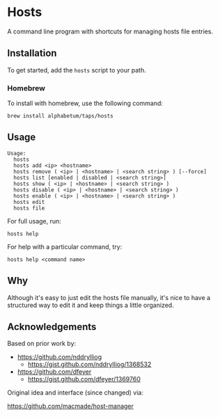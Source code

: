 # Hosts

A command line program with shortcuts for managing hosts file entries.

## Installation

To get started, add the `hosts` script to your path.

### Homebrew

To install with homebrew, use the following command:

    brew install alphabetum/taps/hosts

## Usage

    Usage:
      hosts
      hosts add <ip> <hostname>
      hosts remove ( <ip> | <hostname> | <search string> ) [--force]
      hosts list [enabled | disabled | <search string>]
      hosts show ( <ip> | <hostname> | <search string> )
      hosts disable ( <ip> | <hostname> | <search string> )
      hosts enable ( <ip> | <hostname> | <search string> )
      hosts edit
      hosts file

For full usage, run:

    hosts help

For help with a particular command, try:

    hosts help <command name>

## Why

Although it's easy to just edit the hosts file manually, it's nice to
have a structured way to edit it and keep things a little organized.

## Acknowledgements

Based on prior work by:

- https://github.com/nddrylliog
  - https://gist.github.com/nddrylliog/1368532
- https://github.com/dfeyer
  - https://gist.github.com/dfeyer/1369760

Original idea and interface (since changed) via:

https://github.com/macmade/host-manager
